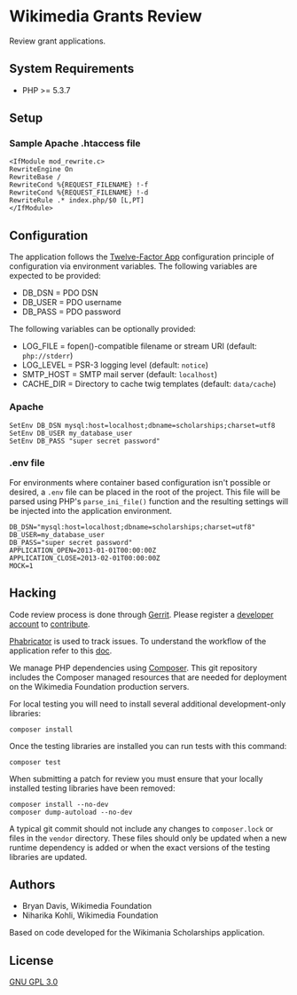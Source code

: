 Wikimedia Grants Review
=======================

Review grant applications.

System Requirements
-------------------
* PHP >= 5.3.7

Setup
-----

### Sample Apache .htaccess file

    <IfModule mod_rewrite.c>
    RewriteEngine On
    RewriteBase /
    RewriteCond %{REQUEST_FILENAME} !-f
    RewriteCond %{REQUEST_FILENAME} !-d
    RewriteRule .* index.php/$0 [L,PT]
    </IfModule>


Configuration
-------------

The application follows the [Twelve-Factor App](http://12factor.net/)
configuration principle of configuration via environment variables. The
following variables are expected to be provided:

* DB_DSN = PDO DSN
* DB_USER = PDO username
* DB_PASS = PDO password

The following variables can be optionally provided:

* LOG_FILE = fopen()-compatible filename or stream URI (default: `php://stderr`)
* LOG_LEVEL = PSR-3 logging level (default: `notice`)
* SMTP_HOST = SMTP mail server (default: `localhost`)
* CACHE_DIR = Directory to cache twig templates (default: `data/cache`)

### Apache

    SetEnv DB_DSN mysql:host=localhost;dbname=scholarships;charset=utf8
    SetEnv DB_USER my_database_user
    SetEnv DB_PASS "super secret password"

### .env file

For environments where container based configuration isn't possible or
desired, a `.env` file can be placed in the root of the project. This file
will be parsed using PHP's `parse_ini_file()` function and the resulting
settings will be injected into the application environment.

    DB_DSN="mysql:host=localhost;dbname=scholarships;charset=utf8"
    DB_USER=my_database_user
    DB_PASS="super secret password"
    APPLICATION_OPEN=2013-01-01T00:00:00Z
    APPLICATION_CLOSE=2013-02-01T00:00:00Z
    MOCK=1


Hacking
-------
Code review process is done through [Gerrit](https://gerrit.wikimedia.org/). Please register a
[developer account](https://www.mediawiki.org/wiki/Developer_account) to
[contribute](https://www.mediawiki.org/wiki/Developer_hub).

[Phabricator](https://phabricator.wikimedia.org/tag/wikimedia-ieg-grant-review/)
is used to track issues. To understand the workflow of the application refer to this
[doc](https://www.mediawiki.org/wiki/Grants_Review_app).

We manage PHP dependencies using [Composer](https://getcomposer.org/). This git repository
includes the Composer managed resources that are needed for deployment on the Wikimedia
Foundation production servers.

For local testing you will need to install several additional development-only
libraries:

    composer install

Once the testing libraries are installed you can run tests with this command:

    composer test

When submitting a patch for review you must ensure that your locally installed
testing libraries have been removed:

    composer install --no-dev
    composer dump-autoload --no-dev

A typical git commit should not include any changes to `composer.lock` or
files in the `vendor` directory. These files should only be updated when a new
runtime dependency is added or when the exact versions of the testing
libraries are updated.

Authors
-------
* Bryan Davis, Wikimedia Foundation
* Niharika Kohli, Wikimedia Foundation

Based on code developed for the Wikimania Scholarships application.

License
-------
[GNU GPL 3.0](www.gnu.org/copyleft/gpl.html "GNU GPL 3.0")
